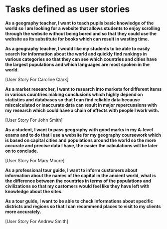 # Tasks defined as user stories

**As a geography teacher, I want to teach pupils basic knowledge of the world so I am looking for a website
that allows students to enjoy scrolling through the website without being bored and so that they could use the website
as its substitute for books which can result in wasting time.**

**As a geography teacher, I would like my students to be able to easily search for information about the world
and quickly find rankings in various categories so that they can see which countries and cities have the largest 
populations and which languages are most spoken in the world.**

[User Story For Caroline Clark]

**As a market researcher, I want to research into markets for different items in various countries making conclusions
which highly depend on statistics and databases so that I can find reliable data because miscalculated or inaccurate data
can result in major repercussions with my research which could have a chain of effects with people I work with.**

[User Story For John Smith]

**As a student, I want to pass geography with good marks in my A-level exams and to do that
I use a website for my geography coursework which is based on capital cities and populations around the world
so the more accurate and precise data I have, the easier the calculations will be later on to conclude.**

[User Story For Mary Moore]

**As a professional tour guide, I want to inform customers about information about the names of the capital
in the ancient world, what is the difference between the countries in terms of the populations and civilizations
so that my customers would feel like they have left with knowledge about the sites.**

**As a tour guide, I want to be able to check informations about specific districts and regions so that I can recommend places to visit to my clients more accurately.**

[User Story For Andrew Smith]
